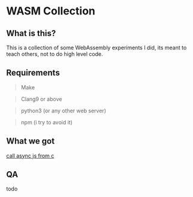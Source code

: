 # WASM Collection

## What is this?

This is a collection of some WebAssembly experiments I did, 
its meant to teach others, not to do high level code.

## Requirements

> Make

> Clang9 or above

> python3 (or any other web server)

> npm (i try to avoid it)

## What we got

[call async js from c](/async_call_from_c) 

## QA

todo